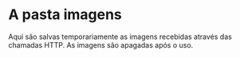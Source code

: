 # A pasta imagens  
Aqui são salvas temporariamente as imagens recebidas através das chamadas HTTP. As imagens são apagadas após o uso.
